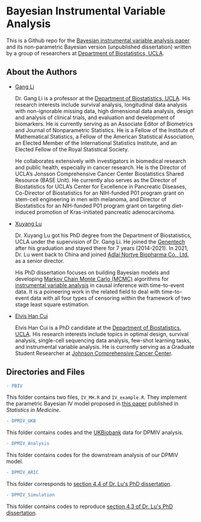 # Bayesian Instrumental Variable Analysis
This is a Github repo for the [Bayesian instrumental variable analysis paper](https://www.ncbi.nlm.nih.gov/pmc/articles/PMC4314427/) and its non-parametric Bayesian version (unpublished dissertation) written by a group of researchers at [Department of Biostatistics, UCLA](https://www.biostat.ucla.edu/).

## About the Authors

- [Gang Li](https://gangli.faculty.biostat.ucla.edu/)

  Dr. Gang Li is a professor at the [Department of Biostatistics, UCLA](https://www.biostat.ucla.edu/). His research interests include survival analysis, longitudinal data analysis with non-ignorable missing data, high dimensional data analysis, design and analysis of clinical trials, and evaluation and development of biomarkers.  He is currently serving as an Associate Editor of Biometrics and Journal of Nonparametric Statistics. He is a Fellow of the Institute of Mathematical Statistics, a Fellow of the American Statistical Association, an Elected Member of the International Statistics Institute, and an Elected Fellow of the Royal Statistical Society.  

  He collaborates extensively with investigators in biomedical research and public health, especially in cancer research.  He is the Director of UCLA’s Jonsson Comprehensive Cancer Center Biostatistics Shared Resource (BASE Unit). He currently also serves as the Director of Biostatistics for UCLA’s Center for Excellence in Pancreatic Diseases, Co-Director of Biostatistics for an NIH-funded P01 program grant on stem-cell engineering in men with melanoma, and Director of Biostatistics for an NIH-funded P01 program grant on targeting diet-induced promotion of Kras-initiated pancreatic adenocarcinoma.

- [Xuyang Lu]()

  Dr. Xuyang Lu got his PhD degree from the Department of Biostatistics, UCLA under the supervision of Dr. Gang Li. He joined the [Genentech](https://www.gene.com/) after his graduation and stayed there for 7 years (2014-2021). In 2021, Dr. Lu went back to China and joined [Adlai Nortye Biopharma Co., Ltd.](https://en.adlainortye.com/) as a senior director.
  
  His PhD dissertation focuses on building Bayesian models and developing [Markov Chain Monte Carlo (MCMC)](https://en.wikipedia.org/wiki/Markov_chain_Monte_Carlo) algorithms for [instrumental variable analysis](https://en.wikipedia.org/wiki/Instrumental_variables_estimation) in causal inference with time-to-event data. It is a poineering work in the related field to deal with time-to-event data with all four types of censoring within the framework of two stage least square estimation.
  
- [Elvis Han Cui](https://elviscuihan.github.io/)

  Elvis Han Cui is a PhD candidate at the [Department of Biostatistics, UCLA](https://www.biostat.ucla.edu/). His research interests include topics in optimal design, survival analysis, single-cell sequencing data analysis, few-shot learning tasks, and instrumental variable analysis.  He is currently serving as a Graduate Student Researcher at [Johnson Comprehensive Cancer Center](https://cancer.ucla.edu/). 

## Directories and Files

```diff
- PBIV
``` 
This folder contains two files, `IV_MH.R` and `IV_example.R`. They implement the parametric Bayesian IV model proposed in [this paper](https://www.ncbi.nlm.nih.gov/pmc/articles/PMC4314427/) published in *Statistics in Medicine*.
```diff
- DPMIV_UKB
``` 
This folder contains codes and the [UKBiobank](https://www.ukbiobank.ac.uk/) data for DPMIV analysis.
```diff
- DPMIV_Analysis
``` 
This folder contains codes for the downstream analysis of our DPMIV model.
```diff
- DPMIV_ARIC
``` 
This folder corresponds to [section 4.4 of Dr. Lu's PhD dissertation](https://escholarship.org/uc/item/8223z6fp).
```diff
- DPMIV_Simulation
``` 
This folder contains codes to reproduce [section 4.3 of Dr. Lu's PhD dissertation](https://escholarship.org/uc/item/8223z6fp).
